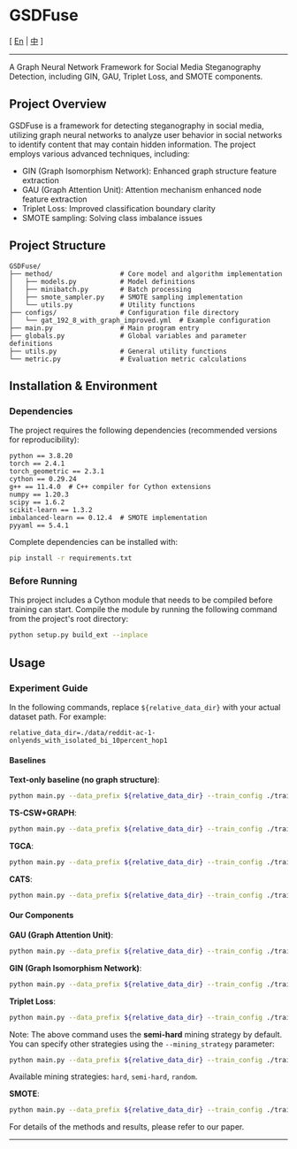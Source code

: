 # GSDFuse

[ [En](#english) | [中](README_CN.md) ]

---

<a id="english"></a>

A Graph Neural Network Framework for Social Media Steganography Detection, including GIN, GAU, Triplet Loss, and SMOTE components.

## Project Overview

GSDFuse is a framework for detecting steganography in social media, utilizing graph neural networks to analyze user behavior in social networks to identify content that may contain hidden information. The project employs various advanced techniques, including:

- GIN (Graph Isomorphism Network): Enhanced graph structure feature extraction
- GAU (Graph Attention Unit): Attention mechanism enhanced node feature extraction
- Triplet Loss: Improved classification boundary clarity
- SMOTE sampling: Solving class imbalance issues

## Project Structure

```
GSDFuse/
├── method/                 # Core model and algorithm implementation
│   ├── models.py           # Model definitions
│   ├── minibatch.py        # Batch processing
│   ├── smote_sampler.py    # SMOTE sampling implementation
│   └── utils.py            # Utility functions
├── configs/                # Configuration file directory
│   └── gat_192_8_with_graph_improved.yml  # Example configuration
├── main.py                 # Main program entry
├── globals.py              # Global variables and parameter definitions
├── utils.py                # General utility functions
└── metric.py               # Evaluation metric calculations
```

## Installation & Environment

### Dependencies

The project requires the following dependencies (recommended versions for reproducibility):

```
python == 3.8.20
torch == 2.4.1
torch_geometric == 2.3.1
cython == 0.29.24
g++ == 11.4.0  # C++ compiler for Cython extensions
numpy == 1.20.3
scipy == 1.6.2
scikit-learn == 1.3.2
imbalanced-learn == 0.12.4  # SMOTE implementation
pyyaml == 5.4.1
```

Complete dependencies can be installed with:

```bash
pip install -r requirements.txt
```

### Before Running

This project includes a Cython module that needs to be compiled before training can start. Compile the module by running the following command from the project's root directory:

```bash
python setup.py build_ext --inplace
```

## Usage

### Experiment Guide

In the following commands, replace `${relative_data_dir}` with your actual dataset path. For example:
```
relative_data_dir=./data/reddit-ac-1-onlyends_with_isolated_bi_10percent_hop1
```

#### Baselines

**Text-only baseline (no graph structure)**:
```bash
python main.py --data_prefix ${relative_data_dir} --train_config ./train_config/no_graph.yml --no_graph --repeat_time 1
```


**TS-CSW+GRAPH**:
```bash
python main.py --data_prefix ${relative_data_dir} --train_config ./train_config/gat_192_8_no_smote.yml --repeat_time 1 --gpu 0
```

**TGCA**:
```bash
python main.py --data_prefix ${relative_data_dir} --train_config ./train_config/gat_192_8_no_smote.yml --repeat_time 1 --gpu 0 --use_TGCA
```

**CATS**:
```bash
python main.py --data_prefix ${relative_data_dir} --train_config ./train_config/gat_192_8_no_smote.yml --repeat_time 1 --gpu 0 --use_CATS --use_GAaN
```

#### Our Components

**GAU (Graph Attention Unit)**:
```bash
python main.py --data_prefix ${relative_data_dir} --train_config ./train_config/gat_192_8_no_smote.yml --repeat_time 1 --gpu 0 --use_gau
```

**GIN (Graph Isomorphism Network)**:
```bash
python main.py --data_prefix ${relative_data_dir} --train_config ./train_config/gat_192_8_no_smote.yml --repeat_time 1 --gpu 0 --use_GIN
```

**Triplet Loss**:
```bash
python main.py --data_prefix ${relative_data_dir} --train_config ./train_config/gat_192_8_no_smote.yml --repeat_time 1 --gpu 0 --use_triplet_loss --use_hard_mining
```

Note: The above command uses the **semi-hard** mining strategy by default. You can specify other strategies using the `--mining_strategy` parameter:

```bash
python main.py --data_prefix ${relative_data_dir} --train_config ./train_config/gat_192_8_no_smote.yml --repeat_time 1 --gpu 0 --use_triplet_loss --use_hard_mining --mining_strategy hard
```

Available mining strategies: `hard`, `semi-hard`, `random`.

**SMOTE**:
```bash
python main.py --data_prefix ${relative_data_dir} --train_config ./train_config/gat_192_8_no_smote.yml --repeat_time 1 --gpu 0 --use_smote
```


For details of the methods and results, please refer to our paper.


---

